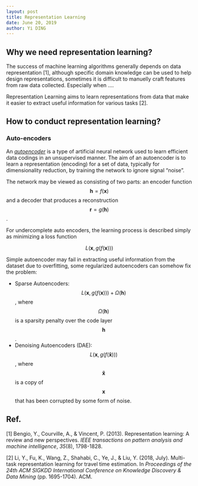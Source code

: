 ```yaml
---
layout: post
title: Representation Learning
date: June 20, 2019
author: Yi DING
---
```


## Why we need representation learning?

The success of machine learning algorithms generally depends on data representation [1], although specific domain knowledge can be used to help design representations, sometimes it is difficult to manuelly craft features from raw data collected. Especially when ….

Representation Learning aims to learn representations from data that make it easier to extract useful information for various tasks [2].

[comment]: # "In the case of heterogeneous capatiable sensing, we want to learn representations from the raw RSSI data with device proprety, environment feature and user behaivor. One reason why explicitly dealing with repre-sentations is interesting is because they can be convenient to express many general priors about the world around us, i.e., priors that are not task-specific but would be likely to be useful for a learning machine to solve. Specifically, the main prior we want to exploit in this paper is (1) Multiple explanatory factors: device/environment/user; (2) Shared factors across tasks; (3) Temporal and spatial coherence"





## How to conduct representation learning?

### Auto-encoders

An *[autoencoder]((https://www.kaggle.com/shivamb/how-autoencoders-work-intro-and-usecases/notebook))* is a type of artificial neural network used to learn efficient data codings  in an unsupervised  manner. The aim of an autoencoder is to learn a representation (encoding) for a set of data, typically for dimensionality reduction, by training the network to ignore signal “noise”.

The network may be viewed as consisting of two parts: an encoder function $$\pmb{h}=f(\pmb{x})$$ and a decoder that produces a reconstruction $$\pmb{r}=g(\pmb{h})$$.

For undercomplete auto encoders, the learning process is described simply as minimizing a loss function

$$L(\pmb{x},g(f(\pmb{x})))$$

Simple autoencoder may fail in extracting useful information from the dataset due to overfitting, some regularized autoencoders can somehow fix the problem:

* Sparse Autoencoders: $$L(\pmb{x},g(f(\pmb{x})))+\Omega(\pmb{h})$$, where $$\Omega(\pmb{h})$$ is a sparsity penalty over the code layer $$\pmb{h}$$.
* Denoising Autoencoders (DAE): $$L(\pmb{x},g(f(\pmb{\tilde x})))$$, where $$\pmb{\tilde x}$$ is a copy of $$\pmb{x}$$ that has been corrupted by some form of noise.





## Ref.

[1] Bengio, Y., Courville, A., & Vincent, P. (2013). Representation learning: A review and new perspectives. *IEEE transactions on pattern analysis and machine intelligence*, *35*(8), 1798-1828.

[2] Li, Y., Fu, K., Wang, Z., Shahabi, C., Ye, J., & Liu, Y. (2018, July). Multi-task representation learning for travel time estimation. In *Proceedings of the 24th ACM SIGKDD International Conference on Knowledge Discovery & Data Mining* (pp. 1695-1704). ACM.